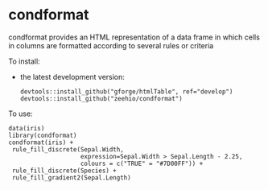 # condformat

condformat provides an HTML representation of a data frame in which
cells in columns are formatted according to several rules or criteria

To install:

* the latest development version: 

    ```
    devtools::install_github("gforge/htmlTable", ref="develop")
    devtools::install_github("zeehio/condformat")
    ```

To use:

```
data(iris)
library(condformat)
condformat(iris) +
 rule_fill_discrete(Sepal.Width,
                    expression=Sepal.Width > Sepal.Length - 2.25,
                    colours = c("TRUE" = "#7D00FF")) +
 rule_fill_discrete(Species) +
 rule_fill_gradient2(Sepal.Length)
```
